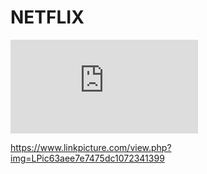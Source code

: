 # NETFLIX

![Simulator Screen Shot - iPhone 14 Pro - 2022-12-30 at 16.04.26](https://www.linkpicture.com/view.php?img=LPic63aee7e7475dc1072341399)

https://www.linkpicture.com/view.php?img=LPic63aee7e7475dc1072341399
